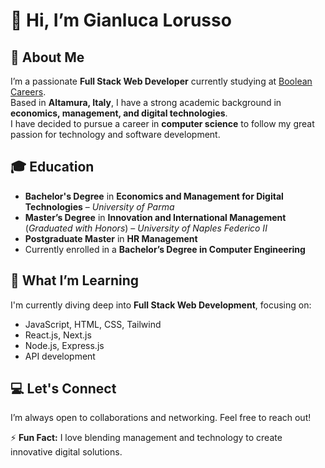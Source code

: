 # 👋 Hi, I’m Gianluca Lorusso  

## 👀 About Me  
I’m a passionate **Full Stack Web Developer** currently studying at [Boolean Careers](https://boolean.careers/).  
Based in **Altamura, Italy**, I have a strong academic background in **economics, management, and digital technologies**.  
I have decided to pursue a career in **computer science** to follow my great passion for technology and software development.  

## 🎓 Education  
- **Bachelor's Degree** in **Economics and Management for Digital Technologies** – *University of Parma*  
- **Master’s Degree** in **Innovation and International Management** (*Graduated with Honors*) – *University of Naples Federico II*  
- **Postgraduate Master** in **HR Management**  
- Currently enrolled in a **Bachelor’s Degree in Computer Engineering**  

## 🌱 What I’m Learning  
I'm currently diving deep into **Full Stack Web Development**, focusing on:  
- JavaScript, HTML, CSS, Tailwind  
- React.js, Next.js  
- Node.js, Express.js  
- API development  

## 💻 Let's Connect  
I’m always open to collaborations and networking. Feel free to reach out!  

⚡ **Fun Fact:** I love blending management and technology to create innovative digital solutions.  
